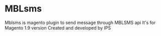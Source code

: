 # MBLsms
Mblsms is magento plugin to send message through MBLSMS api
It's for Magento 1.9 version
Created and developed by IPS
